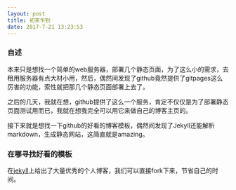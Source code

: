 ```yaml
---
layout: post
title: 初来乍到
date: 2017-7-21 13:23:53
---
```


### 自述

本来只是想找一个简单的web服务器，部署几个静态页面，为了这么小的需求，去租用服务器有点大材小用，然后，偶然间发现了github竟然提供了gitpages这么厉害的功能，索性就把那几个静态页面部署上去了。

之后的几天，我就在想，github提供了这么一个服务，肯定不仅仅是为了部署静态页面测试用而已，我就在想我完全可以用它来做自己的博客主页的。

接下来就是想找一下github的好看的博客模板，偶然间发现了Jekyll还能解析markdown，生成静态网站，这简直就是amazing。

### 在哪寻找好看的模板

在[jekyll](https://github.com/jekyll/jekyll/wiki/sites)上给出了大量优秀的个人博客，我们可以直接fork下来，节省自己的时间。
